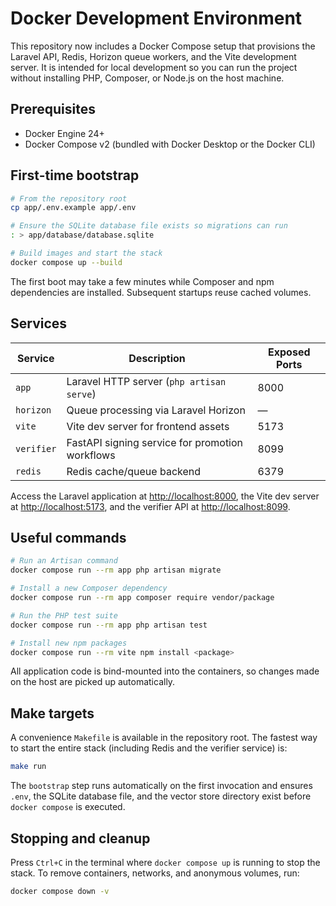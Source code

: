 # Docker Development Environment

This repository now includes a Docker Compose setup that provisions the Laravel API, Redis, Horizon queue workers, and the Vite development server. It is intended for local development so you can run the project without installing PHP, Composer, or Node.js on the host machine.

## Prerequisites

- Docker Engine 24+
- Docker Compose v2 (bundled with Docker Desktop or the Docker CLI)

## First-time bootstrap

```bash
# From the repository root
cp app/.env.example app/.env

# Ensure the SQLite database file exists so migrations can run
: > app/database/database.sqlite

# Build images and start the stack
docker compose up --build
```

The first boot may take a few minutes while Composer and npm dependencies are installed. Subsequent startups reuse cached volumes.

## Services

| Service    | Description                                         | Exposed Ports |
|------------|-----------------------------------------------------|---------------|
| `app`      | Laravel HTTP server (`php artisan serve`)           | 8000          |
| `horizon`  | Queue processing via Laravel Horizon                | —             |
| `vite`     | Vite dev server for frontend assets                 | 5173          |
| `verifier` | FastAPI signing service for promotion workflows     | 8099          |
| `redis`    | Redis cache/queue backend                           | 6379          |

Access the Laravel application at [http://localhost:8000](http://localhost:8000), the Vite dev server at [http://localhost:5173](http://localhost:5173), and the verifier API at [http://localhost:8099](http://localhost:8099).

## Useful commands

```bash
# Run an Artisan command
docker compose run --rm app php artisan migrate

# Install a new Composer dependency
docker compose run --rm app composer require vendor/package

# Run the PHP test suite
docker compose run --rm app php artisan test

# Install new npm packages
docker compose run --rm vite npm install <package>
```

All application code is bind-mounted into the containers, so changes made on the host are picked up automatically.

## Make targets

A convenience `Makefile` is available in the repository root. The fastest way to start the entire stack (including Redis and the verifier service) is:

```bash
make run
```

The `bootstrap` step runs automatically on the first invocation and ensures `.env`, the SQLite database file, and the vector store directory exist before `docker compose` is executed.

## Stopping and cleanup

Press `Ctrl+C` in the terminal where `docker compose up` is running to stop the stack. To remove containers, networks, and anonymous volumes, run:

```bash
docker compose down -v
```
